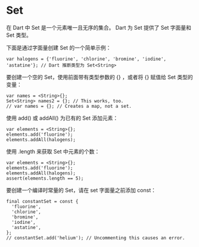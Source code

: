 # Set

在 Dart 中 Set 是一个元素唯一且无序的集合。 Dart 为 Set 提供了 Set 字面量和 Set 类型。

下面是通过字面量创建 Set 的一个简单示例：

```
var halogens = {'fluorine', 'chlorine', 'bromine', 'iodine', 'astatine'}; // Dart 推断类型为 Set<String> 
```

要创建一个空的 Set，使用前面带有类型参数的 {} ，或者将 {} 赋值给 Set 类型的变量：

```
var names = <String>{};
Set<String> names2 = {}; // This works, too.
// var names = {}; // Creates a map, not a set.
```

使用 add() 或 addAll() 为已有的 Set 添加元素：

```
var elements = <String>{};
elements.add('fluorine');
elements.addAll(halogens);
```

使用 .length 来获取 Set 中元素的个数：

```
var elements = <String>{};
elements.add('fluorine');
elements.addAll(halogens);
assert(elements.length == 5);
```

要创建一个编译时常量的 Set，请在 set 字面量之前添加 const：

```
final constantSet = const {
  'fluorine',
  'chlorine',
  'bromine',
  'iodine',
  'astatine',
};
// constantSet.add('helium'); // Uncommenting this causes an error.
```

